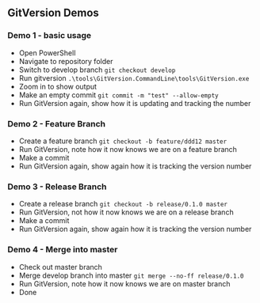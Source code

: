 ## GitVersion Demos

### Demo 1 - basic usage

* Open PowerShell
* Navigate to repository folder
* Switch to develop branch `git checkout develop`
* Run gitversion `.\tools\GitVersion.CommandLine\tools\GitVersion.exe`
* Zoom in to show output
* Make an empty commit `git commit -m "test" --allow-empty`
* Run GitVersion again, show how it is updating and tracking the number

### Demo 2 - Feature Branch

* Create a feature branch `git checkout -b feature/ddd12 master`
* Run GitVersion, note how it now knows we are on a feature branch
* Make a commit
* Run GitVersion again, show again how it is tracking the version number

### Demo 3 - Release Branch

* Create a release branch `git checkout -b release/0.1.0 master`
* Run GitVersion, not how it now knows we are on a release branch
* Make a commit
* Run GitVersion again, show again how it is tracking the version number


### Demo 4 - Merge into master

* Check out master branch
* Merge develop branch into master `git merge --no-ff release/0.1.0`
* Run GitVersion, note how it now knows we are on master branch
* Done
